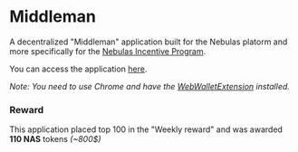 # Middleman
A decentralized "Middleman" application built for the Nebulas platorm and more specifically for the [Nebulas Incentive Program](https://nebulas.io/incentive.html).


You can access the application [here](http://nas.cubeworld.fr/mainnet.html).

*Note: You need to use Chrome and have the [WebWalletExtension](https://chrome.google.com/webstore/detail/nasextwallet/gehjkhmhclgnkkhpfamakecfgakkfkco) installed.*

### Reward
This application placed top 100 in the "Weekly reward" and was awarded **110 NAS** tokens *(~800$)*